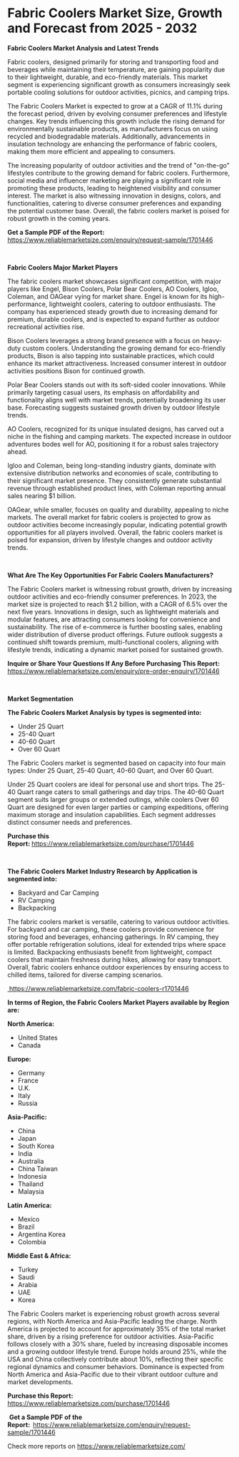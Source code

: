 <p><h1>Fabric Coolers Market Size, Growth and Forecast from 2025 - 2032</h1></p><p><strong>Fabric Coolers Market Analysis and Latest Trends</strong></p>
<p><p>Fabric coolers, designed primarily for storing and transporting food and beverages while maintaining their temperature, are gaining popularity due to their lightweight, durable, and eco-friendly materials. This market segment is experiencing significant growth as consumers increasingly seek portable cooling solutions for outdoor activities, picnics, and camping trips. </p><p>The Fabric Coolers Market is expected to grow at a CAGR of 11.1% during the forecast period, driven by evolving consumer preferences and lifestyle changes. Key trends influencing this growth include the rising demand for environmentally sustainable products, as manufacturers focus on using recycled and biodegradable materials. Additionally, advancements in insulation technology are enhancing the performance of fabric coolers, making them more efficient and appealing to consumers.</p><p>The increasing popularity of outdoor activities and the trend of "on-the-go" lifestyles contribute to the growing demand for fabric coolers. Furthermore, social media and influencer marketing are playing a significant role in promoting these products, leading to heightened visibility and consumer interest. The market is also witnessing innovation in designs, colors, and functionalities, catering to diverse consumer preferences and expanding the potential customer base. Overall, the fabric coolers market is poised for robust growth in the coming years.</p></p>
<p><strong>Get a Sample PDF of the Report:&nbsp;</strong> <a href="https://www.reliablemarketsize.com/enquiry/request-sample/1701446?utm_campaign=1103&utm_medium=2&utm_source=Github&utm_content=ia&utm_term=16022025&utm_id=fabric-coolers">https://www.reliablemarketsize.com/enquiry/request-sample/1701446</a></p>
<p>&nbsp;</p>
<p><strong>Fabric Coolers Major Market Players</strong></p>
<p><p>The fabric coolers market showcases significant competition, with major players like Engel, Bison Coolers, Polar Bear Coolers, AO Coolers, Igloo, Coleman, and OAGear vying for market share. Engel is known for its high-performance, lightweight coolers, catering to outdoor enthusiasts. The company has experienced steady growth due to increasing demand for premium, durable coolers, and is expected to expand further as outdoor recreational activities rise.</p><p>Bison Coolers leverages a strong brand presence with a focus on heavy-duty custom coolers. Understanding the growing demand for eco-friendly products, Bison is also tapping into sustainable practices, which could enhance its market attractiveness. Increased consumer interest in outdoor activities positions Bison for continued growth.</p><p>Polar Bear Coolers stands out with its soft-sided cooler innovations. While primarily targeting casual users, its emphasis on affordability and functionality aligns well with market trends, potentially broadening its user base. Forecasting suggests sustained growth driven by outdoor lifestyle trends.</p><p>AO Coolers, recognized for its unique insulated designs, has carved out a niche in the fishing and camping markets. The expected increase in outdoor adventures bodes well for AO, positioning it for a robust sales trajectory ahead. </p><p>Igloo and Coleman, being long-standing industry giants, dominate with extensive distribution networks and economies of scale, contributing to their significant market presence. They consistently generate substantial revenue through established product lines, with Coleman reporting annual sales nearing $1 billion.</p><p>OAGear, while smaller, focuses on quality and durability, appealing to niche markets. The overall market for fabric coolers is projected to grow as outdoor activities become increasingly popular, indicating potential growth opportunities for all players involved. Overall, the fabric coolers market is poised for expansion, driven by lifestyle changes and outdoor activity trends.</p></p>
<p>&nbsp;</p>
<p><strong>What Are The Key Opportunities For Fabric Coolers Manufacturers?</strong></p>
<p><p>The Fabric Coolers market is witnessing robust growth, driven by increasing outdoor activities and eco-friendly consumer preferences. In 2023, the market size is projected to reach $1.2 billion, with a CAGR of 6.5% over the next five years. Innovations in design, such as lightweight materials and modular features, are attracting consumers looking for convenience and sustainability. The rise of e-commerce is further boosting sales, enabling wider distribution of diverse product offerings. Future outlook suggests a continued shift towards premium, multi-functional coolers, aligning with lifestyle trends, indicating a dynamic market poised for sustained growth.</p></p>
<p><strong>Inquire or Share Your Questions If Any Before Purchasing This Report:</strong> <a href="https://www.reliablemarketsize.com/enquiry/pre-order-enquiry/1701446?utm_campaign=1103&utm_medium=2&utm_source=Github&utm_content=ia&utm_term=16022025&utm_id=fabric-coolers">https://www.reliablemarketsize.com/enquiry/pre-order-enquiry/1701446</a></p>
<p>&nbsp;</p>
<p><strong>Market Segmentation</strong></p>
<p><strong>The Fabric Coolers Market Analysis by types is segmented into:</strong></p>
<p><ul><li>Under 25 Quart</li><li>25-40 Quart</li><li>40-60 Quart</li><li>Over 60 Quart</li></ul></p>
<p><p>The Fabric Coolers market is segmented based on capacity into four main types: Under 25 Quart, 25-40 Quart, 40-60 Quart, and Over 60 Quart. </p><p>Under 25 Quart coolers are ideal for personal use and short trips. The 25-40 Quart range caters to small gatherings and day trips. The 40-60 Quart segment suits larger groups or extended outings, while coolers Over 60 Quart are designed for even larger parties or camping expeditions, offering maximum storage and insulation capabilities. Each segment addresses distinct consumer needs and preferences.</p></p>
<p><strong>Purchase this Report:&nbsp;</strong><a href="https://www.reliablemarketsize.com/purchase/1701446?utm_campaign=1103&utm_medium=2&utm_source=Github&utm_content=ia&utm_term=16022025&utm_id=fabric-coolers">https://www.reliablemarketsize.com/purchase/1701446</a></p>
<p>&nbsp;</p>
<p><strong>The Fabric Coolers Market Industry Research by Application is segmented into:</strong></p>
<p><ul><li>Backyard and Car Camping</li><li>RV Camping</li><li>Backpacking</li></ul></p>
<p><p>The fabric coolers market is versatile, catering to various outdoor activities. For backyard and car camping, these coolers provide convenience for storing food and beverages, enhancing gatherings. In RV camping, they offer portable refrigeration solutions, ideal for extended trips where space is limited. Backpacking enthusiasts benefit from lightweight, compact coolers that maintain freshness during hikes, allowing for easy transport. Overall, fabric coolers enhance outdoor experiences by ensuring access to chilled items, tailored for diverse camping scenarios.</p></p>
<p><a href="https://www.reliablemarketsize.com/fabric-coolers-r1701446?utm_campaign=1103&utm_medium=2&utm_source=Github&utm_content=ia&utm_term=16022025&utm_id=fabric-coolers">&nbsp;https://www.reliablemarketsize.com/fabric-coolers-r1701446</a></p>
<p><strong>In terms of Region, the Fabric Coolers Market Players available by Region are:</strong></p>
<p>
    <p> <strong> North America: </strong>
        <ul>
            <li>United States</li>
            <li>Canada</li>
        </ul>
        </p> 
    <p> <strong> Europe: </strong>
        <ul>
            <li>Germany</li>
            <li>France</li>
            <li>U.K.</li>
            <li>Italy</li>
            <li>Russia</li>
        </ul>
        </p> 
    <p> <strong> Asia-Pacific: </strong>
        <ul>
            <li>China</li>
            <li>Japan</li>
            <li>South Korea</li>
            <li>India</li>
            <li>Australia</li>
            <li>China Taiwan</li>
            <li>Indonesia</li>
            <li>Thailand</li>
            <li>Malaysia</li>
        </ul>
        </p> 
    <p> <strong> Latin America: </strong>
        <ul>
            <li>Mexico</li>
            <li>Brazil</li>
            <li>Argentina Korea</li>
            <li>Colombia</li>
        </ul>
        </p> 
    <p> <strong> Middle East & Africa: </strong>
        <ul>
            <li>Turkey</li>
            <li>Saudi</li>
            <li>Arabia</li>
            <li>UAE</li>
            <li>Korea</li>
        </ul>
    </p>
    </p>
<p><p>The Fabric Coolers market is experiencing robust growth across several regions, with North America and Asia-Pacific leading the charge. North America is projected to account for approximately 35% of the total market share, driven by a rising preference for outdoor activities. Asia-Pacific follows closely with a 30% share, fueled by increasing disposable incomes and a growing outdoor lifestyle trend. Europe holds around 25%, while the USA and China collectively contribute about 10%, reflecting their specific regional dynamics and consumer behaviors. Dominance is expected from North America and Asia-Pacific due to their vibrant outdoor culture and market developments.</p></p>
<p><strong>Purchase this Report: </strong><a href="https://www.reliablemarketsize.com/purchase/1701446?utm_campaign=1103&utm_medium=2&utm_source=Github&utm_content=ia&utm_term=16022025&utm_id=fabric-coolers">https://www.reliablemarketsize.com/purchase/1701446</a></p>
<p>&nbsp;<strong>Get a Sample PDF of the Report:&nbsp;&nbsp;</strong><a href="https://www.reliablemarketsize.com/enquiry/request-sample/1701446?utm_campaign=1103&utm_medium=2&utm_source=Github&utm_content=ia&utm_term=16022025&utm_id=fabric-coolers">https://www.reliablemarketsize.com/enquiry/request-sample/1701446</a></p>
<p><strong></strong></p>
<p>Check more reports on <a href="https://www.reliablemarketsize.com/?utm_campaign=1103&utm_medium=2&utm_source=Github&utm_content=ia&utm_term=16022025&utm_id=fabric-coolers">https://www.reliablemarketsize.com/</a></p>